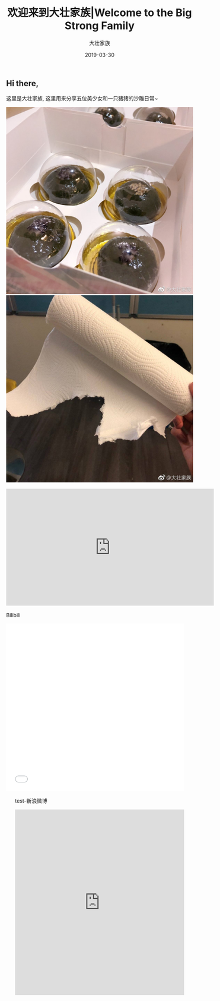 ﻿---
layout:     post
title:      欢迎来到大壮家族|Welcome to the Big Strong Family
subtitle:   
date:       2019-03-30
author:     大壮家族
header-img: img/BackG2.jpg
catalog: false
tags:
    - Welcome
---

## Hi there,

这里是大壮家族, 这里用来分享五位美少女和一只猪猪的沙雕日常~


![青团](https://raw.githubusercontent.com/bigstrongfamily/bigstrongfamily.github.io/master/img/Hello_Img_1.jpg)
![纸](https://raw.githubusercontent.com/bigstrongfamily/bigstrongfamily.github.io/master/img/Hello_Img_2.jpg)


<iframe width="560" height="315" src="https://www.youtube.com/embed/hHW1oY26kxQ" frameborder="0" allow="accelerometer; autoplay; encrypted-media; gyroscope; picture-in-picture" allowfullscreen></iframe>

Bilibili

<iframe src="//player.bilibili.com/player.html?aid=19390801&cid=31621681&page=1" scrolling="no" border="0" frameborder="no" framespacing="0" allowfullscreen="true" width="95%" height="450">
</iframe>


<div id="weibo" class="panel">  
    <ul class="panel_head"><span>test-新浪微博</span></ul>  
    <ul class="panel_body">  
        <iframe id="weibo" style="width:95%; height:500px;" frameborder="0" scrolling="no" src="https://www.weibo.com/u/5896108037?from=myfollow_all&is_all=1"></iframe>  
    </ul>  
</div>  
